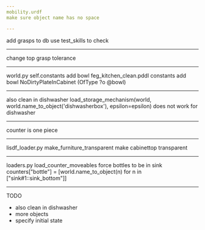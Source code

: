 ```yaml
---
mobility.urdf
make sure object name has no space

---
```

add grasps to db
use test_skills to check

---
change top grasp tolerance

---
world.py self.constants add bowl
feg_kitchen_clean.pddl constants add bowl
NoDirtyPlateInCabinet (OfType ?o @bowl)

---
also clean in dishwasher
load_storage_mechanism(world, world.name_to_object('dishwasherbox'), epsilon=epsilon) does not work for dishwasher

---
counter is one piece

---
lisdf_loader.py make_furniture_transparent make cabinettop transparent

---
loaders.py  load_counter_moveables  force bottles to be in sink
counters["bottle"] = [world.name_to_object(n) for n in ["sink#1::sink_bottom"]]

---
TODO
- also clean in dishwasher
- more objects
- specify initial state
